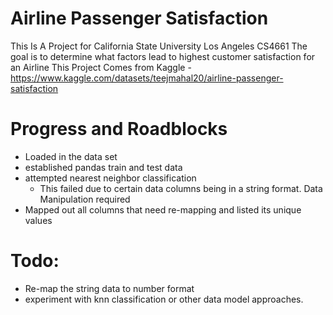 # Airline Passenger Satisfaction

This Is A Project for California State University Los Angeles CS4661
The goal is to determine what factors lead to highest customer satisfaction for an Airline
This Project Comes from Kaggle - https://www.kaggle.com/datasets/teejmahal20/airline-passenger-satisfaction

# Progress and Roadblocks
- Loaded in the data set
- established pandas train and test data
- attempted nearest neighbor classification
    - This failed due to certain data columns being in a string format. Data Manipulation required
- Mapped out all columns that need re-mapping and listed its unique values

# Todo:
- Re-map the string data to number format
- experiment with knn classification or other data model approaches. 